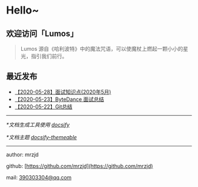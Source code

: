 # Hello~ 

## 欢迎访问「Lumos」

> Lumos 源自《哈利波特》中的魔法咒语，可以使魔杖上燃起一颗小小的星光，指引我们前行。

## 最近发布

* [【2020-05-28】面试知识点(2020年5月)](/diary/面试知识点(2020年5月).md)
* [【2020-05-23】ByteDance 面试总结](/diary/ByteDance面试总结.md)
* [【2020-05-22】Git总结](/tools/git/)

---

_*文档生成工具使用 [docsify](https://docsify.js.org/)_

_*文档主题 [docsify-themeable](https://github.com/jhildenbiddle/docsify-themeable)_

---

author: mrzjd

github: [https://github.com/mrzjd](https://github.com/mrzjd)

mail: [390303304@qq.com](mailto://390303304@qq.com)
